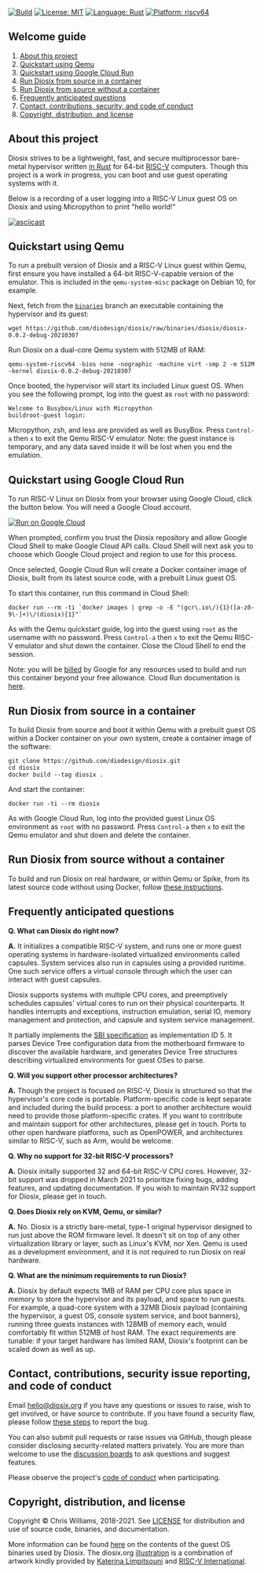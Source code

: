 [![Build](https://github.com/diodesign/diosix/workflows/Build/badge.svg)](https://github.com/diodesign/diosix/actions?query=workflow%3A%22Build%22) [![License: MIT](https://img.shields.io/github/license/diodesign/diosix)](https://github.com/diodesign/diosix/blob/main/LICENSE) [![Language: Rust](https://img.shields.io/badge/language-rust-yellow.svg)](https://www.rust-lang.org/) [![Platform: riscv64](https://img.shields.io/badge/platform-riscv64-lightblue.svg)](https://riscv.org/)

## Welcome guide

1. [About this project](#intro)
1. [Quickstart using Qemu](#qemu)
1. [Quickstart using Google Cloud Run](#cloudrun)
1. [Run Diosix from source in a container](#container)
1. [Run Diosix from source without a container](#nocontainer)
1. [Frequently anticipated questions](#faq)
1. [Contact, contributions, security, and code of conduct](#contact)
1. [Copyright, distribution, and license](#copyright)

## About this project <a name="intro"></a>

Diosix strives to be a lightweight, fast, and secure multiprocessor bare-metal hypervisor written [in Rust](https://www.rust-lang.org/) for 64-bit [RISC-V](https://riscv.org/) computers. Though this project is a work in progress, you can boot and use guest operating systems with it.

Below is a recording of a user logging into a RISC-V Linux guest OS on Diosix and using Micropython to print "hello world!"

[![asciicast](https://asciinema.org/a/395307.svg)](https://asciinema.org/a/395307)

## Quickstart using Qemu <a name="qemu"></a>

To run a prebuilt version of Diosix and a RISC-V Linux guest within Qemu, first ensure you have installed a 64-bit RISC-V-capable version of the emulator. This is included in the `qemu-system-misc` package on Debian 10, for example.

Next, fetch from the [`binaries`](https://github.com/diodesign/diosix/tree/binaries) branch an executable containing the hypervisor and its guest:

```
wget https://github.com/diodesign/diosix/raw/binaries/diosix/diosix-0.0.2-debug-20210307
```

Run Diosix on a dual-core Qemu system with 512MB of RAM:

```
qemu-system-riscv64 -bios none -nographic -machine virt -smp 2 -m 512M -kernel diosix-0.0.2-debug-20210307
```

Once booted, the hypervisor will start its included Linux guest OS. When you see the following prompt, log into the guest as `root` with no password:

```
Welcome to Busybox/Linux with Micropython
buildroot-guest login: 
```

Micropython, zsh, and less are provided as well as BusyBox. Press `Control-a` then `x` to exit the Qemu RISC-V emulator. Note: the guest instance is temporary, and any data saved inside it will be lost when you end the emulation.

## Quickstart using Google Cloud Run <a name="cloudrun"></a>

To run RISC-V Linux on Diosix from your browser using Google Cloud, click the button below. You will need a Google Cloud account.

[![Run on Google Cloud](https://deploy.cloud.run/button.svg)](https://deploy.cloud.run?git_repo=https://github.com/diodesign/diosix)

When prompted, confirm you trust the Diosix repository and allow Google Cloud Shell to make Google Cloud API calls. Cloud Shell will next ask you to choose which Google Cloud project and region to use for this process.

Once selected, Google Cloud Run will create a Docker container image of Diosix, built from its latest source code, with a prebuilt Linux guest OS.

To start this container, run this command in Cloud Shell:

```
docker run --rm -ti `docker images | grep -o -E "(gcr\.io\/){1}([a-z0-9\-]+)\/(diosix){1}"`
```

As with the Qemu quickstart guide, log into the guest using `root` as the username with no password. Press `Control-a` then `x` to exit the Qemu RISC-V emulator and shut down the container. Close the Cloud Shell to end the session.

Note: you will be [billed](https://cloud.google.com/run/pricing) by Google for any resources used to build and run this container beyond your free allowance. Cloud Run documentation is [here](https://cloud.google.com/run).

## Run Diosix from source in a container <a name="run"></a>

To build Diosix from source and boot it within Qemu with a prebuilt guest OS within a Docker container on your own system, create a container image of the software:

```
git clone https://github.com/diodesign/diosix.git
cd diosix
docker build --tag diosix .
```

And start the container:

```
docker run -ti --rm diosix
```

As with Google Cloud Run, log into the provided guest Linux OS environment as `root` with no password. Press `Control-a` then `x` to exit the Qemu emulator and shut down and delete the container.

## Run Diosix from source without a container <a name="nocontainer"></a>

To build and run Diosix on real hardware, or within Qemu or Spike, from its latest source code without using Docker, follow [these instructions](docs/running.md).

## Frequently anticipated questions <a name="faq"></a> <a name="todo"></a>

**Q. What can Diosix do right now?**

**A.** It initializes a compatible RISC-V system, and runs one or more guest operating systems in hardware-isolated virtualized environments called capsules. System services also run in capsules using a provided runtime. One such service offers a virtual console through which the user can interact with guest capsules.

Diosix supports systems with multiple CPU cores, and preemptively schedules capsules' virtual cores to run on their physical counterparts. It handles interrupts and exceptions, instruction emulation, serial IO, memory management and protection, and capsule and system service management.

It partially implements the [SBI specification](https://github.com/riscv/riscv-sbi-doc/blob/master/riscv-sbi.adoc) as implementation ID 5. It parses Device Tree configuration data from the motherboard firmware to discover the available hardware, and generates Device Tree structures describing virtualized environments for guest OSes to parse.

**Q. Will you support other processor architectures?**

**A.** Though the project is focused on RISC-V, Diosix is structured so that the hypervisor's core code is portable. Platform-specific code is kept separate and included during the build process: a port to another architecture would need to provide those platform-specific crates. If you want to contribute and maintain support for other architectures, please get in touch. Ports to other open hardware platforms, such as OpenPOWER, and architectures similar to RISC-V, such as Arm, would be welcome.

**Q. Why no support for 32-bit RISC-V processors?**

**A.** Diosix initally supported 32 and 64-bit RISC-V CPU cores. However, 32-bit support was dropped in March 2021 to prioritize fixing bugs, adding features, and updating documentation. If you wish to maintain RV32 support for Diosix, please get in touch.

**Q. Does Diosix rely on KVM, Qemu, or similar?**

**A.** No. Diosix is a strictly bare-metal, type-1 original hypervisor designed to run just above the ROM firmware level. It doesn't sit on top of any other virtualization library or layer, such as Linux's KVM, nor Xen. Qemu is used as a development environment, and it is not required to run Diosix on real hardware.

**Q. What are the minimum requirements to run Diosix?**

**A.** Diosix by default expects 1MB of RAM per CPU core plus space in memory to store the hypervisor and its payload, and space to run guests. For example, a quad-core system with a 32MB Diosix payload (containing the hypervisor, a guest OS, console system service, and boot banners), running three guests instances with 128MB of memory each, would comfortably fit within 512MB of host RAM. The exact requirements are tunable: if your target hardware has limited RAM, Diosix's footprint can be scaled down as well as up.

## Contact, contributions, security issue reporting, and code of conduct <a name="contact"></a>

Email [hello@diosix.org](mailto:hello@diosix.org) if you have any questions or issues to raise, wish to get involved, or have source to contribute. If you have found a security flaw, please follow [these steps](docs/security.md) to report the bug.

You can also submit pull requests or raise issues via GitHub, though please consider disclosing security-related matters privately. You are more than welcome to use the [discussion boards](https://github.com/diodesign/diosix/discussions/) to ask questions and suggest features.

Please observe the project's [code of conduct](docs/conduct.md) when participating.

## Copyright, distribution, and license <a name="copyright"></a>

Copyright &copy; Chris Williams, 2018-2021. See [LICENSE](https://github.com/diodesign/diosix/blob/main/LICENSE) for distribution and use of source code, binaries, and documentation.

More information can be found [here](https://github.com/diodesign/diosix/blob/binaries/README.md) on the contents of the guest OS binaries used by Diosix. The diosix.org [illustration](docs/logo.png) is a combination of artwork kindly provided by [Katerina Limpitsouni](https://undraw.co/license) and [RISC-V International](https://riscv.org/about/risc-v-branding-guidelines/).
